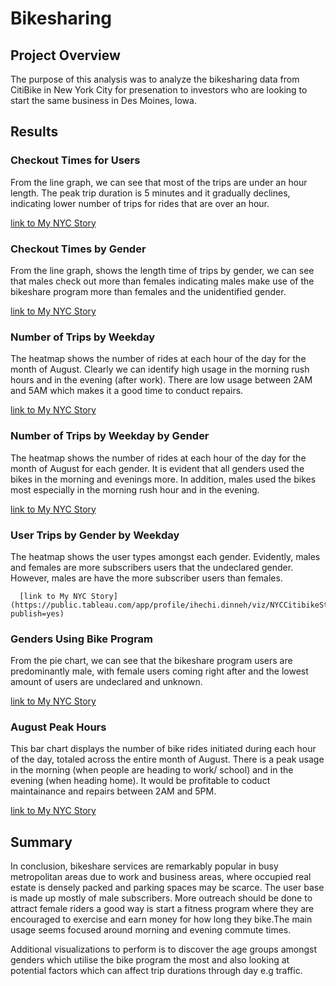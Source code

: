 # Bikesharing

## Project Overview

The purpose of this analysis was to analyze the bikesharing data from CitiBike in New York City for presenation to investors who are looking to start the same business in Des Moines, Iowa.


## Results

### Checkout Times for Users
From the line graph, we can see that most of the trips are under an hour length. The peak trip duration is 5 minutes and it gradually declines, indicating lower number of trips for rides that are over an hour.

 [link to My NYC Story](https://public.tableau.com/app/profile/ihechi.dinneh/viz/NYCCitibikeStory_16715120167070/NYCstory?publish=yes)


### Checkout Times by Gender
From the line graph, shows the length time of trips by gender, we can see that males check out more than females indicating males make use of the bikeshare program more than females and the unidentified gender.

 [link to My NYC Story](https://public.tableau.com/app/profile/ihechi.dinneh/viz/NYCCitibikeStory_16715120167070/NYCstory?publish=yes)
 
 
 ### Number of Trips by Weekday
 The heatmap shows the number of rides at each hour of the day for the month of August. Clearly we can identify high usage in the morning rush hours and in the evening (after work). There are low usage between 2AM and 5AM which makes it a good time to conduct repairs.
 
  [link to My NYC Story](https://public.tableau.com/app/profile/ihechi.dinneh/viz/NYCCitibikeStory_16715120167070/NYCstory?publish=yes)
 
 
 ### Number of Trips by Weekday by Gender
  The heatmap shows the number of rides at each hour of the day for the month of August for each gender. It is evident that all genders used the bikes in the morning and evenings more. In addition, males used the bikes most especially in the morning rush hour and in the evening.
  
   [link to My NYC Story](https://public.tableau.com/app/profile/ihechi.dinneh/viz/NYCCitibikeStory_16715120167070/NYCstory?publish=yes)
   
   
   ### User Trips by Gender by Weekday 
   The heatmap shows the user types amongst each gender. Evidently, males and females are more subscribers users that the undeclared gender. However, males are have the more subscriber users than females.
   
      [link to My NYC Story](https://public.tableau.com/app/profile/ihechi.dinneh/viz/NYCCitibikeStory_16715120167070/NYCstory?publish=yes)
      
      
### Genders Using Bike Program
 From the pie chart, we can see that the bikeshare program users are predominantly male, with female users coming right after and the lowest amount of users are undeclared and unknown. 

 [link to My NYC Story](https://public.tableau.com/app/profile/ihechi.dinneh/viz/NYCCitibikeStory_16715120167070/NYCstory?publish=yes)
 
 
 ### August Peak Hours
This bar chart displays the number of bike rides initiated during each hour of the day, totaled across the entire month of August. There is a peak usage in the morning (when people are heading to work/ school) and in the evening (when heading home). It would be profitable to coduct maintainance and repairs between 2AM and 5PM.

 [link to My NYC Story](https://public.tableau.com/app/profile/ihechi.dinneh/viz/NYCCitibikeStory_16715120167070/NYCstory?publish=yes)
 
 
 
 ## Summary
 In conclusion, bikeshare services are remarkably popular in busy metropolitan areas due to work and business areas, where occupied real estate is densely packed and parking spaces may be scarce. The user base is made up mostly of male subscribers. More outreach should be done to attract female riders a good way is start a fitness program where they are encouraged to exercise and earn money for how long they bike.The main usage seems focused around morning and evening commute times.
 
 Additional visualizations to perform is to discover the age groups amongst genders which utilise the bike program the most and also looking at potential factors which can affect trip durations through day e.g traffic.
